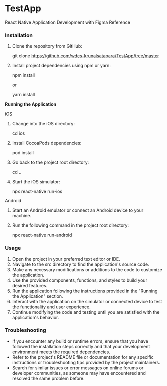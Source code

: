 # TestApp
React Native Application Development with Figma Reference

### Installation
1. Clone the repository from GitHub:

    git clone https://github.com/wdcs-krunalsatapara/TestApp/tree/master

2. Install project dependencies using npm or yarn:
    
    
    npm install
    
    
    or
    
    
    yarn install

<b>Running the Application</b>


iOS
1. Change into the iOS directory:


    cd ios

2. Install CocoaPods dependencies:


    pod install

3. Go back to the project root directory:


    cd ..

4. Start the iOS simulator:


    npx react-native run-ios

Android
1. Start an Android emulator or connect an Android device to your machine.
2. Run the following command in the project root directory:


    npx react-native run-android

### Usage

1. Open the project in your preferred text editor or IDE.
2. Navigate to the src directory to find the application's source code.
3. Make any necessary modifications or additions to the code to customize the application.
4. Use the provided components, functions, and styles to build your desired features.
5. Run the application following the instructions provided in the "Running the Application" section.
6. Interact with the application on the simulator or connected device to test the functionality and user experience.
7. Continue modifying the code and testing until you are satisfied with the application's behavior.

### Troubleshooting
- If you encounter any build or runtime errors, ensure that you have followed the installation steps correctly and that your development environment meets the required dependencies.
- Refer to the project's README file or documentation for any specific instructions or troubleshooting tips provided by the project maintainers.
- Search for similar issues or error messages on online forums or developer communities, as someone may have encountered and resolved the same problem before.
